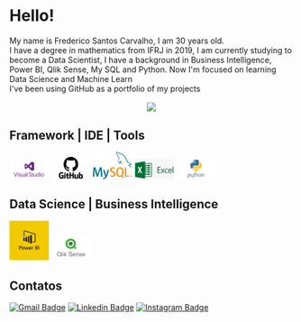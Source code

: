# Hello!

My name is Frederico Santos Carvalho, I am 30 years old. <br>
I have a degree in mathematics from IFRJ in 2019, I am currently studying to become a Data Scientist, I have a background in Business Intelligence, Power BI, Qlik Sense, My SQL and Python. Now I'm focused on learning Data Science and Machine Learn <br>
I've been using GitHub as a portfolio of my projects

<p align="center">
   <a href="https://github.com/fredericosantoscarvalho/github-readme-stats">
    <img
      align="center"
      height="165"
      src="https://github-readme-stats.vercel.app/api?username=fredericosantoscarvalho&show_icons=true&theme=white&include_all_commits=true&count_private=true">
  </a>
</p>


## Framework | IDE | Tools
<p>
  <img src = 'imagens/visualstudio.png' width='70'/>  
  <img src = 'imagens/github.png' width='70'/> 
  <img src = 'imagens/mysql.png' width='70'/> 
  <img src = 'imagens/excel.png' width='70'/> 
 <img src = 'imagens/python.png' width='70'/> 
</p>


## Data Science | Business Intelligence
<p>
 <img src = 'imagens/powerbi.png' width='70'/> 
 <img src = 'imagens/qliksense.png' width='70'/> 
</p>


## Contatos
[![Gmail Badge](https://img.shields.io/badge/-Email-c14438?style=flat-square&logo=Gmail&logoColor=white&link=mailto:fredscarva@gmail.com)](mailto:fredscarva@gmail.com)
[![Linkedin Badge](https://img.shields.io/badge/-Linkedin-blue?style=flat-square&logo=Linkedin&logoColor=white&link=https://www.linkedin.com/in/fredericosantoscarvalho)](https://www.linkedin.com/in/fredericosantoscarvalho)
[![Instagram Badge](https://img.shields.io/badge/-Instagram-purple?style=flat-square&logo=instagram&logoColor=white&link=https://www.instagram.com/fredericosantoscarvalho/?hl=pt-br)](https://www.instagram.com/fredericosantoscarvalho/)



